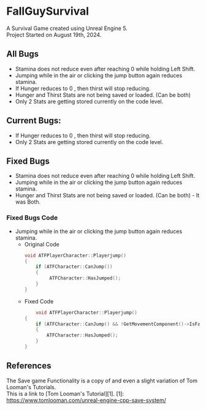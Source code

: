 # FallGuySurvival

A Survival Game created using Unreal Engine 5.  
Project Started on August 19th, 2024.

## All Bugs
- Stamina does not reduce even after reaching 0 while holding Left Shift.
- Jumping while in the air or clicking the jump button again reduces stamina.
- If Hunger reduces to 0 , then thirst will stop reducing.
- Hunger and Thirst Stats are not being saved or loaded. (Can be both)
- Only 2 Stats are getting stored currently on the code level.

## Current Bugs:
- If Hunger reduces to 0 , then thirst will stop reducing.
- Only 2 Stats are getting stored currently on the code level.

## Fixed Bugs
- Stamina does not reduce even after reaching 0 while holding Left Shift.
- Jumping while in the air or clicking the jump button again reduces stamina.
- Hunger and Thirst Stats are not being saved or loaded. (Can be both) - It was Both.

### Fixed Bugs Code
- Jumping while in the air or clicking the jump button again reduces stamina.
	- Original Code
 		```cpp
  		void ATFPlayerCharacter::Playerjump()
  		{
	  		if (ATFCharacter::CanJump())
	  		{
		 		 ATFCharacter::HasJumped();
	  		}
  		}
	- Fixed Code
   		```cpp
     		void ATFPlayerCharacter::Playerjump()
		{
			if (ATFCharacter::CanJump() && !GetMovementComponent()->IsFalling())
			{
				ATFCharacter::HasJumped();
			}
		}

## References
The Save game Functionality is a copy of and even a slight variation of Tom Looman's Tutorials.  
This is a link to [Tom Looman's Tutorial][1].
[1]: https://www.tomlooman.com/unreal-engine-cpp-save-system/
